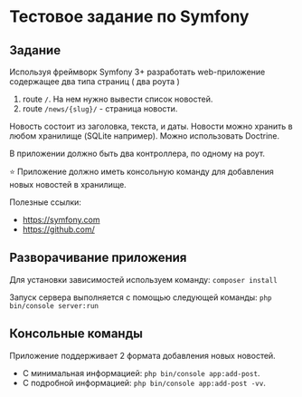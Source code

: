 # Тестовое задание по Symfony

## Задание

Используя фреймворк Symfony 3+ разработать web-приложение содержащее два типа страниц ( два роута )

1. route `/`. На нем нужно вывести список новостей.
2. route `/news/{slug}/` - страница новости.

Новость состоит из заголовка, текста, и даты.
Новости можно хранить в любом хранилище (SQLite например). Можно использовать Doctrine.

В приложении должно быть два контроллера, по одному на роут.

:star: Приложение должно иметь консольную команду для добавления новых новостей в хранилище.

Полезные ссылки: 
- https://symfony.com
- https://github.com/

## Разворачивание приложения
Для установки зависимостей используем команду: `composer install`

Запуск сервера выполняется с помощью следующей команды:
`php bin/console server:run`

## Консольные команды

Приложение поддерживает 2 формата добавления новых новостей.

- С минимальная информацией: `php bin/console app:add-post`. 
- С подробной информацией: `php bin/console app:add-post -vv`.